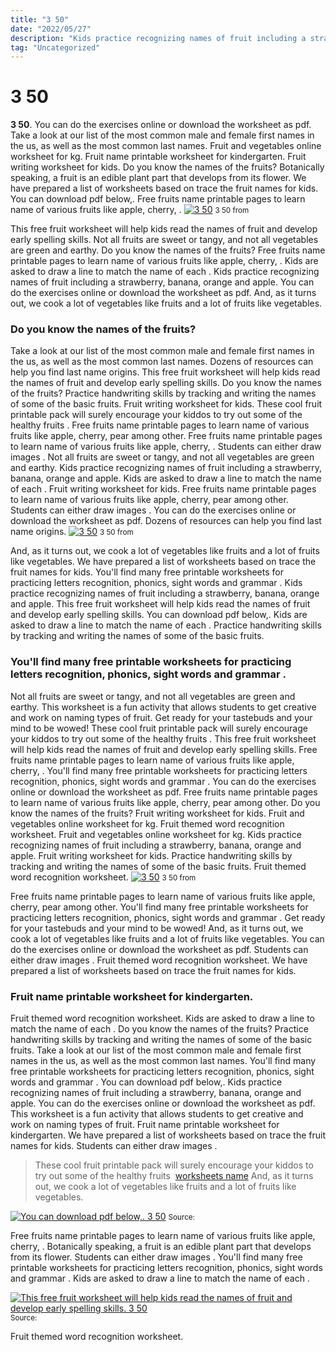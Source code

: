 ```yaml
---
title: "3 50"
date: "2022/05/27"
description: "Kids practice recognizing names of fruit including a strawberry, banana, orange and apple."
tag: "Uncategorized"
---
```


# 3 50
**3 50**. You can do the exercises online or download the worksheet as pdf. Take a look at our list of the most common male and female first names in the us, as well as the most common last names. Fruit and vegetables online worksheet for kg. Fruit name printable worksheet for kindergarten. Fruit writing worksheet for kids.
Do you know the names of the fruits? Botanically speaking, a fruit is an edible plant part that develops from its flower. We have prepared a list of worksheets based on trace the fruit names for kids. You can download pdf below,. Free fruits name printable pages to learn name of various fruits like apple, cherry, .
[![3 50](6830041 "3 50")](6830041)
<small>3 50 from </small>

This free fruit worksheet will help kids read the names of fruit and develop early spelling skills. Not all fruits are sweet or tangy, and not all vegetables are green and earthy. Do you know the names of the fruits? Free fruits name printable pages to learn name of various fruits like apple, cherry, . Kids are asked to draw a line to match the name of each . Kids practice recognizing names of fruit including a strawberry, banana, orange and apple. You can do the exercises online or download the worksheet as pdf. And, as it turns out, we cook a lot of vegetables like fruits and a lot of fruits like vegetables.

### Do you know the names of the fruits?
Take a look at our list of the most common male and female first names in the us, as well as the most common last names. Dozens of resources can help you find last name origins. This free fruit worksheet will help kids read the names of fruit and develop early spelling skills. Do you know the names of the fruits? Practice handwriting skills by tracking and writing the names of some of the basic fruits. Fruit writing worksheet for kids. These cool fruit printable pack will surely encourage your kiddos to try out some of the healthy fruits . Free fruits name printable pages to learn name of various fruits like apple, cherry, pear among other. Free fruits name printable pages to learn name of various fruits like apple, cherry, . Students can either draw images . Not all fruits are sweet or tangy, and not all vegetables are green and earthy. Kids practice recognizing names of fruit including a strawberry, banana, orange and apple. Kids are asked to draw a line to match the name of each .
Fruit writing worksheet for kids. Free fruits name printable pages to learn name of various fruits like apple, cherry, pear among other. Students can either draw images . You can do the exercises online or download the worksheet as pdf. Dozens of resources can help you find last name origins.
[![3 50](6830041 "3 50")](6830041)
<small>3 50 from </small>

And, as it turns out, we cook a lot of vegetables like fruits and a lot of fruits like vegetables. We have prepared a list of worksheets based on trace the fruit names for kids. You&#039;ll find many free printable worksheets for practicing letters recognition, phonics, sight words and grammar . Kids practice recognizing names of fruit including a strawberry, banana, orange and apple. This free fruit worksheet will help kids read the names of fruit and develop early spelling skills. You can download pdf below,. Kids are asked to draw a line to match the name of each . Practice handwriting skills by tracking and writing the names of some of the basic fruits.

### You&#039;ll find many free printable worksheets for practicing letters recognition, phonics, sight words and grammar .
Not all fruits are sweet or tangy, and not all vegetables are green and earthy. This worksheet is a fun activity that allows students to get creative and work on naming types of fruit. Get ready for your tastebuds and your mind to be wowed! These cool fruit printable pack will surely encourage your kiddos to try out some of the healthy fruits . This free fruit worksheet will help kids read the names of fruit and develop early spelling skills. Free fruits name printable pages to learn name of various fruits like apple, cherry, . You&#039;ll find many free printable worksheets for practicing letters recognition, phonics, sight words and grammar . You can do the exercises online or download the worksheet as pdf. Free fruits name printable pages to learn name of various fruits like apple, cherry, pear among other. Do you know the names of the fruits? Fruit writing worksheet for kids. Fruit and vegetables online worksheet for kg. Fruit themed word recognition worksheet.
Fruit and vegetables online worksheet for kg. Kids practice recognizing names of fruit including a strawberry, banana, orange and apple. Fruit writing worksheet for kids. Practice handwriting skills by tracking and writing the names of some of the basic fruits. Fruit themed word recognition worksheet.
[![3 50](6830041 "3 50")](6830041)
<small>3 50 from </small>

Free fruits name printable pages to learn name of various fruits like apple, cherry, pear among other. You&#039;ll find many free printable worksheets for practicing letters recognition, phonics, sight words and grammar . Get ready for your tastebuds and your mind to be wowed! And, as it turns out, we cook a lot of vegetables like fruits and a lot of fruits like vegetables. You can do the exercises online or download the worksheet as pdf. Students can either draw images . Fruit themed word recognition worksheet. We have prepared a list of worksheets based on trace the fruit names for kids.

### Fruit name printable worksheet for kindergarten.
Fruit themed word recognition worksheet. Kids are asked to draw a line to match the name of each . Do you know the names of the fruits? Practice handwriting skills by tracking and writing the names of some of the basic fruits. Take a look at our list of the most common male and female first names in the us, as well as the most common last names. You&#039;ll find many free printable worksheets for practicing letters recognition, phonics, sight words and grammar . You can download pdf below,. Kids practice recognizing names of fruit including a strawberry, banana, orange and apple. You can do the exercises online or download the worksheet as pdf. This worksheet is a fun activity that allows students to get creative and work on naming types of fruit. Fruit name printable worksheet for kindergarten. We have prepared a list of worksheets based on trace the fruit names for kids. Students can either draw images .

> These cool fruit printable pack will surely encourage your kiddos to try out some of the healthy fruits  [worksheets name](https://qng522.blogspot.com/2022/06/worksheets-for-writing-names-name.html) And, as it turns out, we cook a lot of vegetables like fruits and a lot of fruits like vegetables.

[![You can download pdf below,. 3 50](1 "3 50")](6830041)
<small>Source: </small>

Free fruits name printable pages to learn name of various fruits like apple, cherry, . Botanically speaking, a fruit is an edible plant part that develops from its flower. Students can either draw images . You&#039;ll find many free printable worksheets for practicing letters recognition, phonics, sight words and grammar . Kids are asked to draw a line to match the name of each .

[![This free fruit worksheet will help kids read the names of fruit and develop early spelling skills. 3 50](1 "3 50")](6830041)
<small>Source: </small>

Fruit themed word recognition worksheet.
